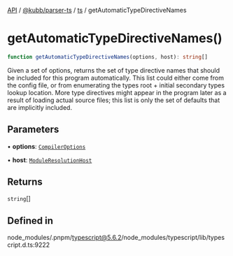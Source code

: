 [API](../../../../../packages.md) / [@kubb/parser-ts](../../../index.md) / [ts](../index.md) / getAutomaticTypeDirectiveNames

# getAutomaticTypeDirectiveNames()

```ts
function getAutomaticTypeDirectiveNames(options, host): string[]
```

Given a set of options, returns the set of type directive names
  that should be included for this program automatically.
This list could either come from the config file,
  or from enumerating the types root + initial secondary types lookup location.
More type directives might appear in the program later as a result of loading actual source files;
  this list is only the set of defaults that are implicitly included.

## Parameters

• **options**: [`CompilerOptions`](../interfaces/CompilerOptions.md)

• **host**: [`ModuleResolutionHost`](../interfaces/ModuleResolutionHost.md)

## Returns

`string`[]

## Defined in

node\_modules/.pnpm/typescript@5.6.2/node\_modules/typescript/lib/typescript.d.ts:9222
